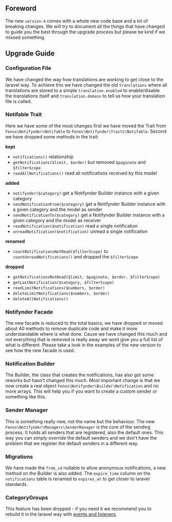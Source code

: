 ## Foreword

The new `version-4` comes with a whole new code base and a lot of breaking changes. We will try to document all the things that have changed to guide you the best through the upgrade process but please be kind if we missed something.

## Upgrade Guide

### Configuration File

We have changed the way how translations are working to get close to the laravel way. To achieve this we have changed the old `translations` where all translations are stored to a simple `translation.enabled` to enable/disable the translations itself and `translation.domain` to tell us how your translation file is called.

### Notifable Trait

Here we have some of the most changes first we have moved the Trait from `Fenos\Notifynder\Notifable` to `Fenos\Notifynder\Traits\Notifable`. Second we have dropped some methods in the trait:

**kept**
* `notifications()` relationship
* `getNotifications($limit, $order)` but removed `$paginate` and `$filterScope`
* `readAllNotifications()` read all notifications received by this model

**added**
* `notifynder($category)` get a Notifynder Builder instance with a given category
* `sendNotificationFrom($category)` get a Notifynder Builder instance with a given category and the model as sender
* `sendNotificationTo($category)` get a Notifynder Builder instance with a given category and the model as receiver
* `readNotification($notification)` read a single notification
* `unreadNotification($notification)` unread a single notification

**renamed**
* `countNotificationsNotRead($filterScope)` to `countUnreadNotifications()` and dropped the `$filterScope`

**dropped**
* `getNotificationsNotRead($limit, $paginate, $order, $filterScope)`
* `getLastNotification($category, $filterScope)`
* `readLimitNotifications($numbers, $order)`
* `deleteLimitNotifications($numbers, $order)`
* `deleteAllNotifications()`

### Notifynder Facade

The new facade is reduced to the total basics, we have dropped or moved about 40 methods to remove duplicate code and make it more understandable where is what done.
Cause we have changed this much and not everything that is removed is really away we wont give you a full list of what is different. Please take a look in the examples of the new version to see how the new facade is used.

### Notification Builder

The Builder, the class that creates the notifications, has also got some reworks but hasn't changed this much. Most important change is that we now create a real object `Fenos\Notifynder\Builder\Notification` and no more arrays. This will help you if you want to create a custom sender or something like this.

### Sender Manager

This is something really new, not the name but the behaviour. The new `Fenos\Notifynder\Managers\SenderManager` is the core of the sending process. It holds all senders that are registered, also the default ones. This way you can simply override the default senders and we don't have the problem that we register the default senders in a different way.

### Migrations

We have made the `from_id` nullable to allow anonymous notifications, a new method on the Builder is also added.
The `expire_time` column on the `notifications` table is renamed to `expires_at` to get closer to laravel standards.

### CategoryGroups

This feature has been dropped - if you need it we recommend you to rebuild it in the laravel way with [events and listeners](https://laravel.com/docs/5.2/events). 